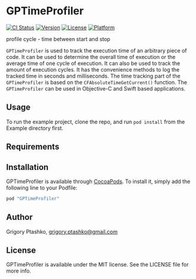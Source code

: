 # GPTimeProfiler

[![CI Status](http://img.shields.io/travis/GrigoryPtashko/GPTimeProfiler.svg?style=flat)](https://travis-ci.org/GrigoryPtashko/GPTimeProfiler)
[![Version](https://img.shields.io/cocoapods/v/GPTimeProfiler.svg?style=flat)](http://cocoapods.org/pods/GPTimeProfiler)
[![License](https://img.shields.io/cocoapods/l/GPTimeProfiler.svg?style=flat)](http://cocoapods.org/pods/GPTimeProfiler)
[![Platform](https://img.shields.io/cocoapods/p/GPTimeProfiler.svg?style=flat)](http://cocoapods.org/pods/GPTimeProfiler)

profile cycle - time between start and stop

`GPTimeProfiler` is used to track the execution time of an arbitrary piece of code. It can be used to determine the overall time of execution or the average time of one cycle of execution. It can also be used to track the amount of execution cycles. It has the convenience methods to log the tracked time in seconds and milliseconds. The time tracking part of the `GPTimeProfiler` is based on the `CFAbsoluteTimeGetCurrent()` function. The `GPTimeProfiler` can be used in Objective-C and Swift based applications.

## Usage



To run the example project, clone the repo, and run `pod install` from the Example directory first.

## Requirements

## Installation

GPTimeProfiler is available through [CocoaPods](http://cocoapods.org). To install
it, simply add the following line to your Podfile:

```ruby
pod "GPTimeProfiler"
```

## Author

Grigory Ptashko, grigory.ptashko@gmail.com

## License

GPTimeProfiler is available under the MIT license. See the LICENSE file for more info.
